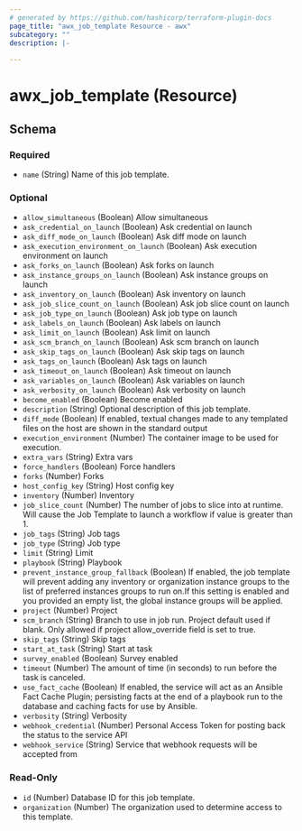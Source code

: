 ```yaml
---
# generated by https://github.com/hashicorp/terraform-plugin-docs
page_title: "awx_job_template Resource - awx"
subcategory: ""
description: |-
  
---
```


# awx_job_template (Resource)





<!-- schema generated by tfplugindocs -->
## Schema

### Required

- `name` (String) Name of this job template.

### Optional

- `allow_simultaneous` (Boolean) Allow simultaneous
- `ask_credential_on_launch` (Boolean) Ask credential on launch
- `ask_diff_mode_on_launch` (Boolean) Ask diff mode on launch
- `ask_execution_environment_on_launch` (Boolean) Ask execution environment on launch
- `ask_forks_on_launch` (Boolean) Ask forks on launch
- `ask_instance_groups_on_launch` (Boolean) Ask instance groups on launch
- `ask_inventory_on_launch` (Boolean) Ask inventory on launch
- `ask_job_slice_count_on_launch` (Boolean) Ask job slice count on launch
- `ask_job_type_on_launch` (Boolean) Ask job type on launch
- `ask_labels_on_launch` (Boolean) Ask labels on launch
- `ask_limit_on_launch` (Boolean) Ask limit on launch
- `ask_scm_branch_on_launch` (Boolean) Ask scm branch on launch
- `ask_skip_tags_on_launch` (Boolean) Ask skip tags on launch
- `ask_tags_on_launch` (Boolean) Ask tags on launch
- `ask_timeout_on_launch` (Boolean) Ask timeout on launch
- `ask_variables_on_launch` (Boolean) Ask variables on launch
- `ask_verbosity_on_launch` (Boolean) Ask verbosity on launch
- `become_enabled` (Boolean) Become enabled
- `description` (String) Optional description of this job template.
- `diff_mode` (Boolean) If enabled, textual changes made to any templated files on the host are shown in the standard output
- `execution_environment` (Number) The container image to be used for execution.
- `extra_vars` (String) Extra vars
- `force_handlers` (Boolean) Force handlers
- `forks` (Number) Forks
- `host_config_key` (String) Host config key
- `inventory` (Number) Inventory
- `job_slice_count` (Number) The number of jobs to slice into at runtime. Will cause the Job Template to launch a workflow if value is greater than 1.
- `job_tags` (String) Job tags
- `job_type` (String) Job type
- `limit` (String) Limit
- `playbook` (String) Playbook
- `prevent_instance_group_fallback` (Boolean) If enabled, the job template will prevent adding any inventory or organization instance groups to the list of preferred instances groups to run on.If this setting is enabled and you provided an empty list, the global instance groups will be applied.
- `project` (Number) Project
- `scm_branch` (String) Branch to use in job run. Project default used if blank. Only allowed if project allow_override field is set to true.
- `skip_tags` (String) Skip tags
- `start_at_task` (String) Start at task
- `survey_enabled` (Boolean) Survey enabled
- `timeout` (Number) The amount of time (in seconds) to run before the task is canceled.
- `use_fact_cache` (Boolean) If enabled, the service will act as an Ansible Fact Cache Plugin; persisting facts at the end of a playbook run to the database and caching facts for use by Ansible.
- `verbosity` (String) Verbosity
- `webhook_credential` (Number) Personal Access Token for posting back the status to the service API
- `webhook_service` (String) Service that webhook requests will be accepted from

### Read-Only

- `id` (Number) Database ID for this job template.
- `organization` (Number) The organization used to determine access to this template.
